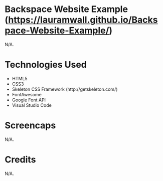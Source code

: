 # Backspace Website Example (https://lauramwall.github.io/Backspace-Website-Example/)

N/A.

# Technologies Used

<ul>
  <li>HTML5</li>
  <li>CSS3</li>
  <li>Skeleton CSS Framework (http://getskeleton.com/)</li>
  <li>FontAwesome</li>
  <li>Google Font API</li>
  <li>Visual Studio Code</li>
</ul>

# Screencaps

N/A.

# Credits

N/A.


